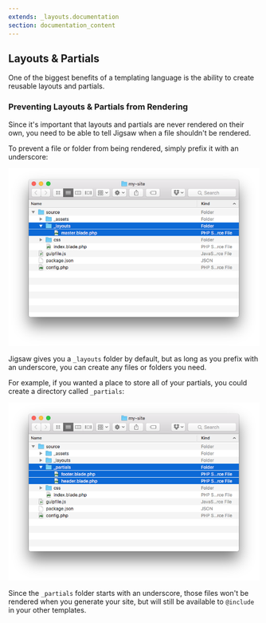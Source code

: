 ```yaml
---
extends: _layouts.documentation
section: documentation_content
---
```


## Layouts & Partials

One of the biggest benefits of a templating language is the ability to create reusable layouts and partials.

### Preventing Layouts & Partials from Rendering

Since it's important that layouts and partials are never rendered on their own, you need to be able to tell Jigsaw when a file shouldn't be rendered.

To prevent a file or folder from being rendered, simply prefix it with an underscore:

![Layouts folder](../../img/layouts-directory.png)

Jigsaw gives you a `_layouts` folder by default, but as long as you prefix with an underscore, you can create any files or folders you need.

For example, if you wanted a place to store all of your partials, you could create a directory called `_partials`:

![Partials folder](../../img/partials-directory.png)

Since the `_partials` folder starts with an underscore, those files won't be rendered when you generate your site, but will still be available to `@include` in your other templates.
